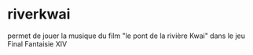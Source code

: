 # riverkwai
permet de jouer la musique du film "le pont de la rivière Kwai" dans le jeu Final Fantaisie XIV
